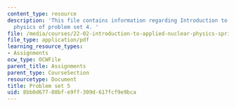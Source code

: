 ```yaml
---
content_type: resource
description: 'This file contains information regarding Introduction to applied nuclear
  physics of problem set 4. '
file: /media/courses/22-02-introduction-to-applied-nuclear-physics-spring-2012/8bb0d67708bfe9ff309d617fcf9e9bca_MIT22_02S12_pset5.pdf
file_type: application/pdf
learning_resource_types:
- Assignments
ocw_type: OCWFile
parent_title: Assignments
parent_type: CourseSection
resourcetype: Document
title: Problem set 5
uid: 8bb0d677-08bf-e9ff-309d-617fcf9e9bca
---
```

